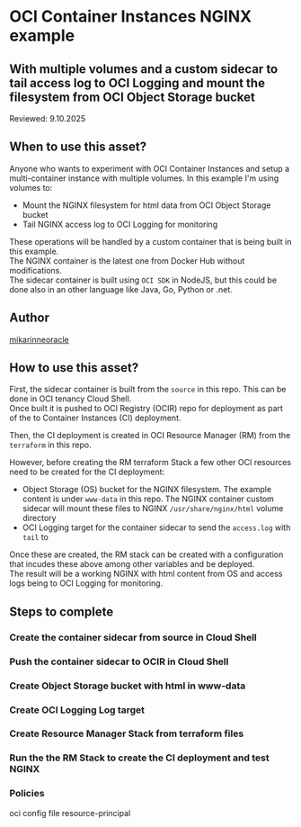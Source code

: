<!--
Copyright (c) 2025 Oracle and/or its affiliates.

The Universal Permissive License (UPL), Version 1.0

Subject to the condition set forth below, permission is hereby granted to any
person obtaining a copy of this software, associated documentation and/or data
(collectively the "Software"), free of charge and under any and all copyright
rights in the Software, and any and all patent rights owned or freely
licensable by each licensor hereunder covering either (i) the unmodified
Software as contributed to or provided by such licensor, or (ii) the Larger
Works (as defined below), to deal in both

(a) the Software, and
(b) any piece of software and/or hardware listed in the lrgrwrks.txt file if
one is included with the Software (each a "Larger Work" to which the Software
is contributed by such licensors),

without restriction, including without limitation the rights to copy, create
derivative works of, display, perform, and distribute the Software and make,
use, sell, offer for sale, import, export, have made, and have sold the
Software and the Larger Work(s), and to sublicense the foregoing rights on
either these or other terms.

This license is subject to the following condition:
The above copyright notice and either this complete permission notice or at
a minimum a reference to the UPL must be included in all copies or
substantial portions of the Software.

THE SOFTWARE IS PROVIDED "AS IS", WITHOUT WARRANTY OF ANY KIND, EXPRESS OR
IMPLIED, INCLUDING BUT NOT LIMITED TO THE WARRANTIES OF MERCHANTABILITY,
FITNESS FOR A PARTICULAR PURPOSE AND NONINFRINGEMENT. IN NO EVENT SHALL THE
AUTHORS OR COPYRIGHT HOLDERS BE LIABLE FOR ANY CLAIM, DAMAGES OR OTHER
LIABILITY, WHETHER IN AN ACTION OF CONTRACT, TORT OR OTHERWISE, ARISING FROM,
OUT OF OR IN CONNECTION WITH THE SOFTWARE OR THE USE OR OTHER DEALINGS IN THE
SOFTWARE.
-->

# OCI Container Instances NGINX example 
## With multiple volumes and a custom sidecar to tail access log to OCI Logging and mount the filesystem from OCI Object Storage bucket  

Reviewed: 9.10.2025
 
## When to use this asset?
 
Anyone who wants to experiment with OCI Container Instances and setup a multi-container instance with multiple volumes. In this example I'm using volumes to:
<ul>
    <li>Mount the NGINX filesystem for html data from OCI Object Storage bucket</li>
    <li>Tail NGINX access log to OCI Logging for monitoring</li>
</ul>
These operations will be handled by a custom container that is being built in this example.<br>
The NGINX container is the latest one from Docker Hub without modifications.<br>
The sidecar container is built using <code>OCI SDK</code> in NodeJS, but this could be done also in an other language like Java, Go, Python or .net.

## Author
<a href="https://github.com/mikarinneoracle">mikarinneoracle</a>

## How to use this asset?

First, the sidecar container is built from the <code>source</code> in this repo. This can be done in OCI tenancy Cloud Shell.<br>
Once built it is pushed to OCI Registry (OCIR) repo for deployment as part of the to Container Instances (CI) deployment.
<p>
Then, the CI deployment is created in OCI Resource Manager (RM) from the <code>terraform</code> in this repo.
<p>
However, before creating the RM terraform Stack a few other OCI resources need to be created for the CI deployment:
<ul>
    <li>Object Storage (OS) bucket for the NGINX filesystem. The example content is under <code>www-data</code> in this repo. The NGINX container custom sidecar will mount these files to NGINX <code>/usr/share/nginx/html</code> volume directory</li>
    <li>OCI Logging target for the container sidecar to send the <code>access.log</code> with <code>tail</code> to</li>
</ul>
Once these are created, the RM stack can be created with a configuration that incudes these above among other variables and be deployed.<br>
The result will be a working NGINX with html content from OS and access logs being to OCI Logging for monitoring.

## Steps to complete

### Create the container sidecar from source in Cloud Shell

### Push the container sidecar to OCIR in Cloud Shell

### Create Object Storage bucket with html in www-data

### Create OCI Logging Log target

### Create Resource Manager Stack from terraform files

### Run the the RM Stack to create the CI deployment and test NGINX

### Policies

oci config file
resource-principal




